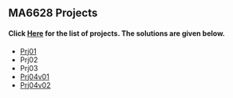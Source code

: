 ## MA6628 Projects

#### Click [Here](https://github.com/shuyueliu/MA6628/blob/master/Assignments.ipynb) for the list of projects. The solutions are given below.
- [Prj01](https://github.com/shuyueliu/MA6628/blob/master/prj01.ipynb)
- Prj02
- Prj03
- [Prj04v01](https://github.com/shuyueliu/MA6628/blob/master/prj04v01.ipynb)
- [Prj04v02](https://github.com/shuyueliu/MA6628/blob/master/prj04v02.ipynb)
